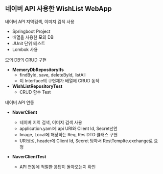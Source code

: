 ## 네이버 API 사용한 WishList WebApp

네이버 API 지역검색, 이미지 검색 사용
- Springboot Project
- 배열을 사용한 모의 DB
- JUnit 단위 테스트
- Lombok 사용

모의 DB의 CRUD 구현
- **MemoryDbRepositoryIfs**
    - findById, save, deleteById, listAll
    - 이 Interface의 구현체가 배열에 CRUD 동작 
- **WishListRepositoryTest**
    - CRUD 함수 Test
    
네이버 API 연동
- **NaverClient**
    - 네이버 지역 검색, 이미지 검색 사용
    - application.yaml에 api URI와 Client Id, Secret선언
    - Image, Local에 해당하는 Req, Res DTO 클래스 구현
    - URI생성, header에 Client Id, Secret 담아서 RestTemplte.exchange로 요청

- **NaverClientTest**
    - API 연동에 적절한 응답이 돌아오는지 확인
